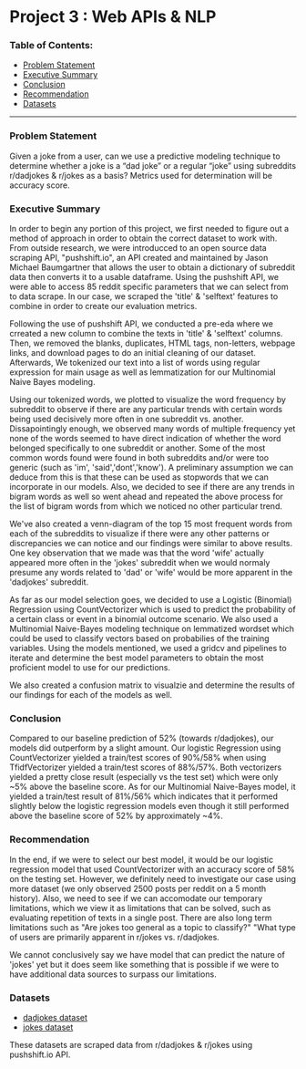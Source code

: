 # Project 3 : Web APIs & NLP 

### Table of Contents:
- [Problem Statement](#Problem-Statement)
- [Executive Summary](#Executive-Summary)
- [Conclusion](#Conclusion)
- [Recommendation](#Recommendation)
- [Datasets](#Datasets)
---
### Problem Statement

Given a joke from a user, can we use a predictive modeling technique to determine whether a joke is a “dad joke” or a regular “joke” using subreddits r/dadjokes & r/jokes as a basis? Metrics used for determination will be accuracy score.


### Executive Summary

In order to begin any portion of this project, we first needed to figure out a method of approach in order to obtain the correct dataset to work with.  From outside research, we were introducced to an open source data scraping API, "pushshift.io", an API created and maintained by Jason Michael Baumgartner that allows the user to obtain a dictionary of subreddit data then converts it to a usable dataframe.  Using the pushshift API, we were able to access 85 reddit specific parameters that we can select from to data scrape.  In our case, we scraped the 'title' & 'selftext' features to combine in order to create our evaluation metrics.  

Following the use of pushshift API, we conducted a pre-eda where we crreated a new column to combine the texts in 'title' & 'selftext' columns.  Then, we removed the blanks, duplicates, HTML tags, non-letters, webpage links, and download pages to do an initial cleaning of our dataset.  Afterwards, We tokenized our text into a list of words using regular expression for main usage as well as lemmatization for our Multinomial Naive Bayes modeling.  

Using our tokenized words, we plotted to visualize the word frequency by subreddit to observe if there are any particular trends with certain words being used decisively more often in one subreddit vs. another.  Dissapointingly enough, we observed many words of multiple frequency yet none of the words seemed to have direct indication of whether the word belonged specifically to one subreddit or another.  Some of the most common words found were found in both subreddits and/or were too generic (such as 'im', 'said','dont','know').  A preliminary assumption we can deduce from this is that these can be used as stopwords that we can incorporate in our models.  Also, we decided to see if there are any trends in bigram words as well so went ahead and repeated the above process for the list of bigram words from which we noticed no other particular trend.

We've also created a venn-diagram of the top 15 most frequent words from each of the subreddits to visualize if there were any other patterns or discrepancies we can notice and our findings were similar to above results.  One key observation that we made was that the word 'wife' actually appeared more often in the 'jokes' subreddit when we would normaly presume any words related to 'dad' or 'wife' would be more apparent in the 'dadjokes' subreddit.

As far as our model selection goes, we decided to use a Logistic (Binomial) Regression using CountVectorizer which is used to predict the probability of a certain class or event in a binomial outcome scenario.  We also used a Multinomial Naive-Bayes modeling technique on lemmatized wordset which could be used to classify vectors based on probabilies of the training variables.  Using the models mentioned, we used a gridcv and pipelines to iterate and determine the best model parameters to obtain the most proficient model to use for our predictions.

We also created a confusion matrix to visualzie and determine the results of our findings for each of the models as well.


### Conclusion

Compared to our baseline prediction of 52% (towards r/dadjokes), our models did outperform by a slight amount.  Our logistic Regression using CountVectorizer yielded a train/test scores of 90%/58% when using TfidfVectorizer yielded a train/test scores of 88%/57%.  Both vectorizers yielded a pretty close result (especially vs the test set) which were only ~5% above the baseline score.  As for our Multinomial Naive-Bayes model, it yielded a train/test result of 81%/56% which indicates that it performed slightly below the logistic regression models even though it still performed above the baseline score of 52% by approximately ~4%.

  


### Recommendation

In the end, if we were to select our best model, it would be our logistic regression model that used CountVectorizer with an accuracy score of 58% on the testing set.  However, we definitely need to investigate our case using more dataset (we only observed 2500 posts per reddit on a 5 month history).  Also, we need to see if we can accomodate our temporary limitations, which we view it as limitations that can be solved, such as evaluating repetition of texts in a single post.  There are also long term limitations such as "Are jokes too general as a topic to classify?" "What type of users are primarily apparent in r/jokes vs. r/dadjokes.

We cannot conclusively say we have model that can predict the nature of 'jokes' yet but it does seem like something that is possible if we were to have additional data sources to surpass our limitations.


### Datasets

- [dadjokes dataset](./dataset/dadjokes.csv)
- [jokes dataset](./dataset/jokes.csv)

These datasets are scraped data from r/dadjokes & r/jokes using pushshift.io API.




